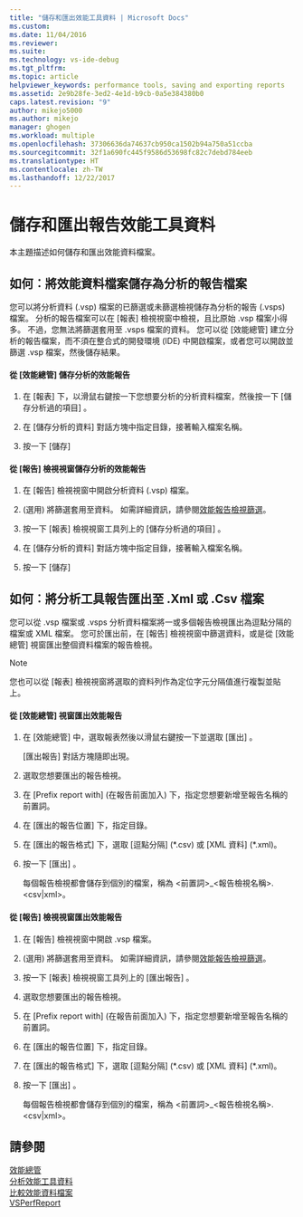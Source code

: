 ```yaml
---
title: "儲存和匯出效能工具資料 | Microsoft Docs"
ms.custom: 
ms.date: 11/04/2016
ms.reviewer: 
ms.suite: 
ms.technology: vs-ide-debug
ms.tgt_pltfrm: 
ms.topic: article
helpviewer_keywords: performance tools, saving and exporting reports
ms.assetid: 2e9b28fe-3ed2-4e1d-b9cb-0a5e384380b0
caps.latest.revision: "9"
author: mikejo5000
ms.author: mikejo
manager: ghogen
ms.workload: multiple
ms.openlocfilehash: 37306636da74637cb950ca1502b94a750a51ccba
ms.sourcegitcommit: 32f1a690fc445f9586d53698fc82c7debd784eeb
ms.translationtype: HT
ms.contentlocale: zh-TW
ms.lasthandoff: 12/22/2017
---
```

# <a name="saving-and-exporting-performance-tools-data"></a>儲存和匯出報告效能工具資料
本主題描述如何儲存和匯出效能資料檔案。  
  
##  <a name="BKMK_Save_Profiler_Data_Files_As_Analyzed_Report_Files"></a> 如何︰將效能資料檔案儲存為分析的報告檔案  
 您可以將分析資料 (.vsp) 檔案的已篩選或未篩選檢視儲存為分析的報告 (.vsps) 檔案。 分析的報告檔案可以在 [報表] 檢視視窗中檢視，且比原始 .vsp 檔案小得多。 不過，您無法將篩選套用至 .vsps 檔案的資料。 您可以從 [效能總管] 建立分析的報告檔案，而不須在整合式的開發環境 (IDE) 中開啟檔案，或者您可以開啟並篩選 .vsp 檔案，然後儲存結果。  
  
#### <a name="to-save-an-analyzed-performance-report-from-the-performance-explorer"></a>從 [效能總管] 儲存分析的效能報告  
  
1.  在 [報表] 下，以滑鼠右鍵按一下您想要分析的分析資料檔案，然後按一下 [儲存分析過的項目] 。  
  
2.  在 [儲存分析的資料]  對話方塊中指定目錄，接著輸入檔案名稱。  
  
3.  按一下 [儲存]   
  
#### <a name="to-save-an-analyzed-performance-report-from-the-report-view-window"></a>從 [報告] 檢視視窗儲存分析的效能報告  
  
1.  在 [報告] 檢視視窗中開啟分析資料 (.vsp) 檔案。  
  
2.  (選用) 將篩選套用至資料。 如需詳細資訊，請參閱[效能報告檢視篩選](../profiling/performance-report-view-filter.md)。  
  
3.  按一下 [報表] 檢視視窗工具列上的 [儲存分析過的項目]  。  
  
4.  在 [儲存分析的資料]  對話方塊中指定目錄，接著輸入檔案名稱。  
  
5.  按一下 [儲存]   
  
## <a name="how-to-export-profiling-tools-reports-to-an-xml-or-csv-file"></a>如何︰將分析工具報告匯出至 .Xml 或 .Csv 檔案  
 您可以從 .vsp 檔案或 .vsps 分析資料檔案將一或多個報告檢視匯出為逗點分隔的檔案或 XML 檔案。 您可於匯出前，在 [報告] 檢視視窗中篩選資料，或是從 [效能總管]  視窗匯出整個資料檔案的報告檢視。  
  
> [!NOTE]
>  您也可以從 [報表] 檢視視窗將選取的資料列作為定位字元分隔值進行複製並貼上。  
  
#### <a name="to-export-performance-reports-from-the-performance-explorer-window"></a>從 [效能總管] 視窗匯出效能報告  
  
1.  在 [效能總管] 中，選取報表然後以滑鼠右鍵按一下並選取 [匯出] 。  
  
     [匯出報告]  對話方塊隨即出現。  
  
2.  選取您想要匯出的報告檢視。  
  
3.  在 [Prefix report with] (在報告前面加入) 下，指定您想要新增至報告名稱的前置詞。  
  
4.  在 [匯出的報告位置] 下，指定目錄。  
  
5.  在 [匯出的報告格式] 下，選取 [逗點分隔] (\*.csv\) 或 [XML 資料] (\*.xml\)。  
  
6.  按一下 [匯出] 。  
  
     每個報告檢視都會儲存到個別的檔案，稱為 \<前置詞>_\<報告檢視名稱>.\<csv&#124;xml>。  
  
#### <a name="to-export-performance-reports-from-the-report-view-window"></a>從 [報告] 檢視視窗匯出效能報告  
  
1.  在 [報告] 檢視視窗中開啟 .vsp 檔案。  
  
2.  (選用) 將篩選套用至資料。 如需詳細資訊，請參閱[效能報告檢視篩選](../profiling/performance-report-view-filter.md)。  
  
3.  按一下 [報表] 檢視視窗工具列上的 [匯出報告]  。  
  
4.  選取您想要匯出的報告檢視。  
  
5.  在 [Prefix report with] (在報告前面加入) 下，指定您想要新增至報告名稱的前置詞。  
  
6.  在 [匯出的報告位置] 下，指定目錄。  
  
7.  在 [匯出的報告格式] 下，選取 [逗點分隔] (\*.csv) 或 [XML 資料] (\*.xml)。  
  
8.  按一下 [匯出] 。  
  
     每個報告檢視都會儲存到個別的檔案，稱為 \<前置詞>_\<報告檢視名稱>.\<csv&#124;xml>。  
  
## <a name="see-also"></a>請參閱  
 [效能總管](../profiling/performance-explorer.md)   
 [分析效能工具資料](../profiling/analyzing-performance-tools-data.md)   
 [比較效能資料檔案](../profiling/comparing-performance-data-files.md)   
 [VSPerfReport](../profiling/vsperfreport.md)
